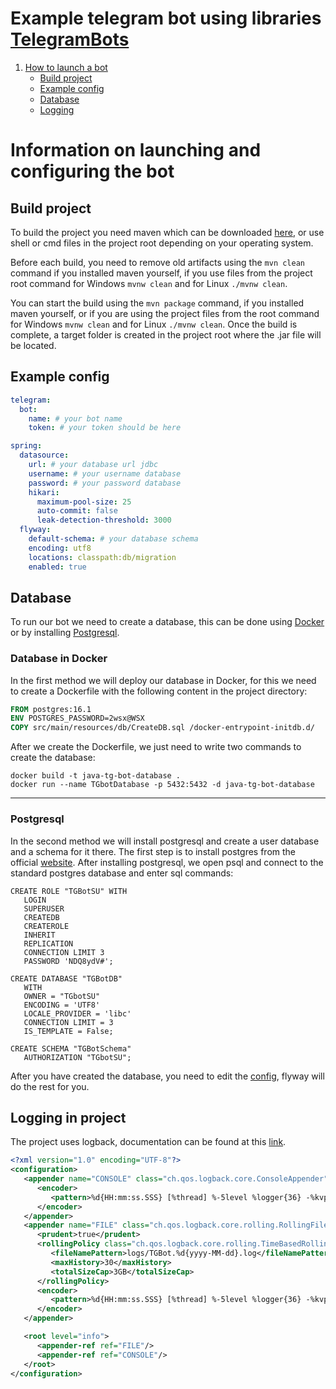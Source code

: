 # Example telegram bot using libraries [TelegramBots](https://github.com/rubenlagus/TelegramBots)

1. [How to launch a bot](#Information-on-launching-and-configuring-the-bot)
   - [Build project](#build-project)
   - [Example config](#example-config)
   - [Database](#database)
   - [Logging](#logging-in-project)

# Information on launching and configuring the bot

## Build project
To build the project you need maven which can be downloaded [here](https://maven.apache.org/download.cgi),
or use shell or cmd files in the project root depending on your operating system.

Before each build, you need to remove old artifacts using the `mvn clean` command if you installed maven yourself,
if you use files from the project root command for Windows `mvnw clean` and for Linux `./mvnw clean`.

You can start the build using the `mvn package` command, if you installed maven yourself,
or if you are using the project files from the root command for Windows `mvnw clean` and for Linux `./mvnw clean`.
Once the build is complete, a target folder is created in the project root where the .jar file will be located.

## Example config
```yaml
telegram:
  bot:
    name: # your bot name
    token: # your token should be here

spring:
  datasource:
    url: # your database url jdbc
    username: # your username database
    password: # your password database
    hikari:
      maximum-pool-size: 25
      auto-commit: false
      leak-detection-threshold: 3000
  flyway:
    default-schema: # your database schema
    encoding: utf8
    locations: classpath:db/migration
    enabled: true
```

## Database
To run our bot we need to create a database, this can be done using [Docker](#database-in-docker) or by installing [Postgresql](#postgresql).

### Database in Docker
In the first method we will deploy our database in Docker, for this we need to create a Dockerfile with the following content in the project directory:
```dockerfile
FROM postgres:16.1
ENV POSTGRES_PASSWORD=2wsx@WSX
COPY src/main/resources/db/CreateDB.sql /docker-entrypoint-initdb.d/
```
After we create the Dockerfile, we just need to write two commands to create the database:
```shell
docker build -t java-tg-bot-database .
docker run --name TGbotDatabase -p 5432:5432 -d java-tg-bot-database
```
-------------------------------------------------------------------------------------------------------------------------------------------------------
### Postgresql
In the second method we will install postgresql and create a user database and a schema for it there.
The first step is to install postgres from the official [website](https://www.postgresql.org/download/).
After installing postgresql, we open psql and connect to the standard postgres database and enter sql commands:
```postgresql
CREATE ROLE "TGBotSU" WITH
   LOGIN
   SUPERUSER
   CREATEDB
   CREATEROLE
   INHERIT
   REPLICATION
   CONNECTION LIMIT 3
   PASSWORD 'NDQ8ydV#';

CREATE DATABASE "TGBotDB"
   WITH
   OWNER = "TGbotSU"
   ENCODING = 'UTF8'
   LOCALE_PROVIDER = 'libc'
   CONNECTION LIMIT = 3
   IS_TEMPLATE = False;

CREATE SCHEMA "TGBotSchema"
   AUTHORIZATION "TGbotSU";
```
After you have created the database, you need to edit the [config](#config), flyway will do the rest for you.

## Logging in project
The project uses logback, documentation can be found at this [link](https://logback.qos.ch/manual/appenders.html).
```xml
<?xml version="1.0" encoding="UTF-8"?>
<configuration>
   <appender name="CONSOLE" class="ch.qos.logback.core.ConsoleAppender">
      <encoder>
         <pattern>%d{HH:mm:ss.SSS} [%thread] %-5level %logger{36} -%kvp- %msg%n</pattern>
      </encoder>
   </appender>
   <appender name="FILE" class="ch.qos.logback.core.rolling.RollingFileAppender">
      <prudent>true</prudent>
      <rollingPolicy class="ch.qos.logback.core.rolling.TimeBasedRollingPolicy">
         <fileNamePattern>logs/TGBot.%d{yyyy-MM-dd}.log</fileNamePattern>
         <maxHistory>30</maxHistory>
         <totalSizeCap>3GB</totalSizeCap>
      </rollingPolicy>
      <encoder>
         <pattern>%d{HH:mm:ss.SSS} [%thread] %-5level %logger{36} -%kvp- %msg%n</pattern>
      </encoder>
   </appender>

   <root level="info">
      <appender-ref ref="FILE"/>
      <appender-ref ref="CONSOLE"/>
   </root>
</configuration>
```